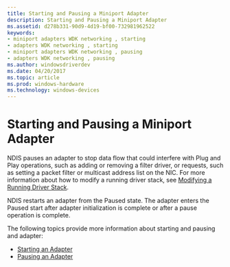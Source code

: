 ```yaml
---
title: Starting and Pausing a Miniport Adapter
description: Starting and Pausing a Miniport Adapter
ms.assetid: d278b331-90d9-4d19-bf00-732981962522
keywords:
- miniport adapters WDK networking , starting
- adapters WDK networking , starting
- miniport adapters WDK networking , pausing
- adapters WDK networking , pausing
ms.author: windowsdriverdev
ms.date: 04/20/2017
ms.topic: article
ms.prod: windows-hardware
ms.technology: windows-devices
---
```


# Starting and Pausing a Miniport Adapter





NDIS pauses an adapter to stop data flow that could interfere with Plug and Play operations, such as adding or removing a filter driver, or requests, such as setting a packet filter or multicast address list on the NIC. For more information about how to modify a running driver stack, see [Modifying a Running Driver Stack](modifying-a-running-driver-stack.md).

NDIS restarts an adapter from the Paused state. The adapter enters the Paused start after adapter initialization is complete or after a pause operation is complete.

The following topics provide more information about starting and pausing and adapter:

-   [Starting an Adapter](starting-an-adapter.md)
-   [Pausing an Adapter](pausing-an-adapter.md)

 

 





